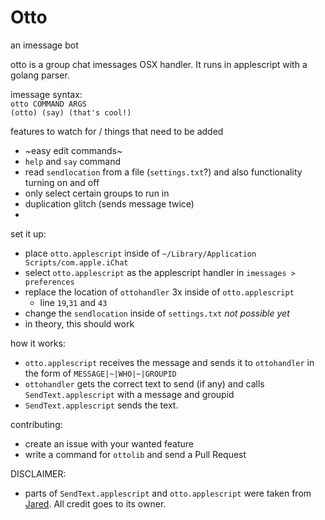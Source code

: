# Otto
an imessage bot

otto is a group chat imessages OSX handler. It runs in applescript with a golang parser.


imessage syntax:  
`otto COMMAND ARGS`  
`(otto) (say) (that's cool!)`


features to watch for / things that need to be added
+ ~easy edit commands~
+ `help` and `say` command
+ read `sendlocation` from a file (`settings.txt`?) and also functionality turning on and off
+ only select certain groups to run in
+ duplication glitch (sends message twice)
+ 


set it up:
+ place `otto.applescript` inside of `~/Library/Application Scripts/com.apple.iChat`
+ select `otto.applescript` as the applescript handler in `imessages > preferences`
+ replace the location of `ottohandler` 3x inside of `otto.applescript`
  + line `19`,`31` and `43`
+ change the `sendlocation` inside of `settings.txt` *not possible yet*
+ in theory, this should work

how it works:
+ `otto.applescript` receives the message and sends it to `ottohandler` in the form of `MESSAGE|~|WHO|~|GROUPID`
+ `ottohandler` gets the correct text to send (if any) and calls `SendText.applescript` with a message and groupid
+ `SendText.applescript` sends the text.

contributing:
+ create an issue with your wanted feature 
+ write a command for `ottolib` and send a Pull Request

DISCLAIMER:
+ parts of `SendText.applescript` and `otto.applescript` were taken from
[Jared](https://github.com/ZekeSnider/Jared). All credit goes to its owner.
